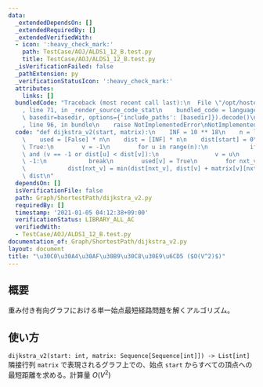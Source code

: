 ```yaml
---
data:
  _extendedDependsOn: []
  _extendedRequiredBy: []
  _extendedVerifiedWith:
  - icon: ':heavy_check_mark:'
    path: TestCase/AOJ/ALDS1_12_B.test.py
    title: TestCase/AOJ/ALDS1_12_B.test.py
  _isVerificationFailed: false
  _pathExtension: py
  _verificationStatusIcon: ':heavy_check_mark:'
  attributes:
    links: []
  bundledCode: "Traceback (most recent call last):\n  File \"/opt/hostedtoolcache/Python/3.9.6/x64/lib/python3.9/site-packages/onlinejudge_verify/documentation/build.py\"\
    , line 71, in _render_source_code_stat\n    bundled_code = language.bundle(stat.path,\
    \ basedir=basedir, options={'include_paths': [basedir]}).decode()\n  File \"/opt/hostedtoolcache/Python/3.9.6/x64/lib/python3.9/site-packages/onlinejudge_verify/languages/python.py\"\
    , line 96, in bundle\n    raise NotImplementedError\nNotImplementedError\n"
  code: "def dijkstra_v2(start, matrix):\n    INF = 10 ** 18\n    n = len(matrix)\n\
    \    used = [False] * n\n    dist = [INF] * n\n    dist[start] = 0\n    while\
    \ True:\n        v = -1\n        for u in range(n):\n            if not used[u]\
    \ and (v == -1 or dist[u] < dist[v]):\n                v = u\n        if v ==\
    \ -1:\n            break\n        used[v] = True\n        for nxt_v in range(n):\n\
    \            dist[nxt_v] = min(dist[nxt_v], dist[v] + matrix[v][nxt_v])\n    return\
    \ dist\n"
  dependsOn: []
  isVerificationFile: false
  path: Graph/ShortestPath/dijkstra_v2.py
  requiredBy: []
  timestamp: '2021-01-05 04:12:38+09:00'
  verificationStatus: LIBRARY_ALL_AC
  verifiedWith:
  - TestCase/AOJ/ALDS1_12_B.test.py
documentation_of: Graph/ShortestPath/dijkstra_v2.py
layout: document
title: "\u30C0\u30A4\u30AF\u30B9\u30C8\u30E9\u6CD5 ($O(V^2)$)"
---
```


## 概要
重み付き有向グラフにおける単一始点最短経路問題を解くアルゴリズム。

## 使い方
`dijkstra_v2(start: int, matrix: Sequence[Sequence[int]]) -> List[int]`  
隣接行列 `matrix` で表現されるグラフ上での、始点 `start` からすべての頂点への最短距離を求める。計算量 $O(V^2)$